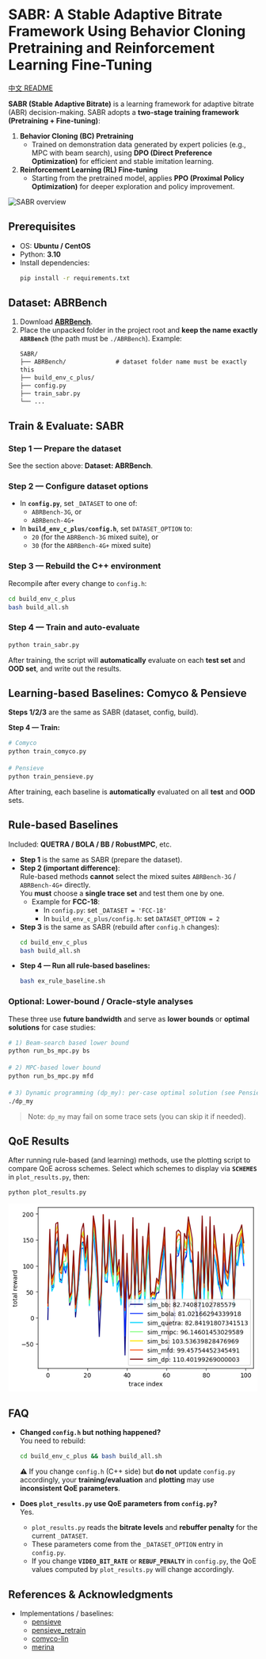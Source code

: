 # SABR: A Stable Adaptive Bitrate Framework Using Behavior Cloning Pretraining and Reinforcement Learning Fine-Tuning

[中文 README](./README_CN.md)

**SABR (Stable Adaptive Bitrate)** is a learning framework for adaptive bitrate (ABR) decision-making. SABR adopts a **two-stage training framework (Pretraining + Fine-tuning)**:

1. **Behavior Cloning (BC) Pretraining**  
   - Trained on demonstration data generated by expert policies (e.g., MPC with beam search), using **DPO (Direct Preference Optimization)** for efficient and stable imitation learning.  
2. **Reinforcement Learning (RL) Fine-tuning**  
   - Starting from the pretrained model, applies **PPO (Proximal Policy Optimization)** for deeper exploration and policy improvement.  

![SABR overview](./assets/sabr.png)



## Prerequisites

- OS: **Ubuntu / CentOS**  
- Python: **3.10**
- Install dependencies:
  ```bash
  pip install -r requirements.txt
  ```



## Dataset: ABRBench

1. Download **[ABRBench](https://github.com/luopeng69131/ABRBench)**.  
2. Place the unpacked folder in the project root and **keep the name exactly `ABRBench`** (the path must be `./ABRBench`). Example:
   ```
   SABR/
   ├── ABRBench/              # dataset folder name must be exactly this
   ├── build_env_c_plus/
   ├── config.py
   ├── train_sabr.py
   └── ...
   ```



## Train & Evaluate: SABR

### Step 1 — Prepare the dataset
See the section above: **Dataset: ABRBench**.

### Step 2 — Configure dataset options
- In **`config.py`**, set `_DATASET` to one of:
  - `ABRBench-3G`, or  
  - `ABRBench-4G+`
- In **`build_env_c_plus/config.h`**, set `DATASET_OPTION` to:
  - `20` (for the `ABRBench-3G` mixed suite), or  
  - `30` (for the `ABRBench-4G+` mixed suite)

### Step 3 — Rebuild the C++ environment
Recompile after every change to `config.h`:
```bash
cd build_env_c_plus
bash build_all.sh
```

### Step 4 — Train and auto-evaluate
```bash
python train_sabr.py
```
After training, the script will **automatically** evaluate on each **test set** and **OOD set**, and write out the results.



## Learning-based Baselines: Comyco & Pensieve

**Steps 1/2/3** are the same as SABR (dataset, config, build).

**Step 4 — Train:**
```bash
# Comyco
python train_comyco.py

# Pensieve
python train_pensieve.py
```
After training, each baseline is **automatically** evaluated on all **test** and **OOD** sets.



## Rule-based Baselines

Included: **QUETRA / BOLA / BB / RobustMPC**, etc.

- **Step 1** is the same as SABR (prepare the dataset).  
- **Step 2 (important difference)**:  
  Rule-based methods **cannot** select the mixed suites `ABRBench-3G` / `ABRBench-4G+` directly.  
  You **must** choose a **single trace set** and test them one by one.  
  - Example for **FCC-18**:  
    - In `config.py`: set `_DATASET = 'FCC-18'`  
    - In `build_env_c_plus/config.h`: set `DATASET_OPTION = 2`
- **Step 3** is the same as SABR (rebuild after `config.h` changes):
  ```bash
  cd build_env_c_plus
  bash build_all.sh
  ```
- **Step 4 — Run all rule-based baselines:**
  ```bash
  bash ex_rule_baseline.sh
  ```

### Optional: Lower-bound / Oracle-style analyses
These three use **future bandwidth** and serve as **lower bounds** or **optimal solutions** for case studies:
```bash
# 1) Beam-search based lower bound
python run_bs_mpc.py bs

# 2) MPC-based lower bound
python run_bs_mpc.py mfd

# 3) Dynamic programming (dp_my): per-case optimal solution (see Pensieve paper)
./dp_my
```
> Note: `dp_my` may fail on some trace sets (you can skip it if needed).


## QoE Results 

After running rule-based (and learning) methods, use the plotting script to compare QoE across schemes. Select which schemes to display via **`SCHEMES`** in `plot_results.py`, then:
```bash
python plot_results.py
```
![QoE results](./assets/qoe.png)


## FAQ

- **Changed `config.h` but nothing happened?**  
  You need to rebuild:  
  ```bash
  cd build_env_c_plus && bash build_all.sh
  ```
  ⚠️ If you change `config.h` (C++ side) but **do not** update `config.py` accordingly, your **training/evaluation** and **plotting** may use **inconsistent QoE parameters**.

- **Does `plot_results.py` use QoE parameters from `config.py`?**  
  Yes.  
  - `plot_results.py` reads the **bitrate levels** and **rebuffer penalty** for the current `_DATASET`.  
  - These parameters come from the `_DATASET_OPTION` entry in `config.py`.  
  - If you change **`VIDEO_BIT_RATE`** or **`REBUF_PENALTY`** in `config.py`, the QoE values computed by `plot_results.py` will change accordingly.


## References & Acknowledgments
- Implementations / baselines:
  - [pensieve](https://github.com/hongzimao/pensieve)
  - [pensieve_retrain](https://github.com/GreenLv/pensieve_retrain)
  - [comyco-lin](https://github.com/godka/comyco-lin)
  - [merina](https://github.com/confiwent/merina/)
